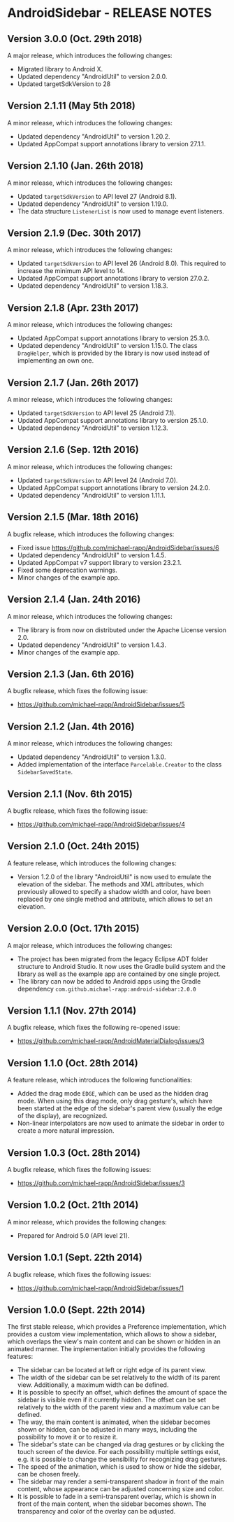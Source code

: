 # AndroidSidebar - RELEASE NOTES

## Version 3.0.0 (Oct. 29th 2018)

A major release, which introduces the following changes:

- Migrated library to Android X.
- Updated dependency "AndroidUtil" to version 2.0.0.
- Updated targetSdkVersion to 28

## Version 2.1.11 (May 5th 2018)

A minor release, which introduces the following changes:

- Updated dependency "AndroidUtil" to version 1.20.2.
- Updated AppCompat support annotations library to version 27.1.1.

## Version 2.1.10 (Jan. 26th 2018)

A minor release, which introduces the following changes:

- Updated `targetSdkVersion` to API level 27 (Android 8.1).
- Updated dependency "AndroidUtil" to version 1.19.0.
- The data structure `ListenerList` is now used to manage event listeners.

## Version 2.1.9 (Dec. 30th 2017)

A minor release, which introduces the following changes:

- Updated `targetSdkVersion` to API level 26 (Android 8.0). This required to increase the minimum API level to 14.
- Updated AppCompat support annotations library to version 27.0.2.
- Updated dependency "AndroidUtil" to version 1.18.3.

## Version 2.1.8 (Apr. 23th 2017)

A minor release, which introduces the following changes:

- Updated AppCompat support annotations library to version 25.3.0.
- Updated dependency "AndroidUtil" to version 1.15.0. The class `DragHelper`, which is provided by the library is now used instead of implementing an own one.

## Version 2.1.7 (Jan. 26th 2017)

A minor release, which introduces the following changes:

- Updated `targetSdkVersion` to API level 25 (Android 7.1).
- Updated AppCompat support annotations library to version 25.1.0.
- Updated dependency "AndroidUtil" to version 1.12.3.

## Version 2.1.6 (Sep. 12th 2016)

A minor release, which introduces the following changes:

- Updated `targetSdkVersion` to API level 24 (Android 7.0).
- Updated AppCompat support annotations library to version 24.2.0.
- Updated dependency "AndroidUtil" to version 1.11.1.

## Version 2.1.5 (Mar. 18th 2016)

A bugfix release, which introduces the following changes:

- Fixed issue https://github.com/michael-rapp/AndroidSidebar/issues/6
- Updated dependency "AndroidUtil" to version 1.4.5.
- Updated AppCompat v7 support library to version 23.2.1.
- Fixed some deprecation warnings.
- Minor changes of the example app.

## Version 2.1.4 (Jan. 24th 2016)

A minor release, which introduces the following changes:

- The library is from now on distributed under the Apache License version 2.0. 
- Updated dependency "AndroidUtil" to version 1.4.3.
- Minor changes of the example app.

## Version 2.1.3 (Jan. 6th 2016)

A bugfix release, which fixes the following issue:

- https://github.com/michael-rapp/AndroidSidebar/issues/5

## Version 2.1.2 (Jan. 4th 2016)

A minor release, which introduces the following changes:

- Updated dependency "AndroidUtil" to version 1.3.0.
- Added implementation of the interface `Parcelable.Creator` to the class `SidebarSavedState`.

## Version 2.1.1 (Nov. 6th 2015)

A bugfix release, which fixes the following issue:

- https://github.com/michael-rapp/AndroidSidebar/issues/4

## Version 2.1.0 (Oct. 24th 2015)

A feature release, which introduces the following changes:

- Version 1.2.0 of the library "AndroidUtil" is now used to emulate the elevation of the sidebar. The methods and XML attributes, which previously allowed to specify a shadow width and color, have been replaced by one single method and attribute, which allows to set an elevation.

## Version 2.0.0 (Oct. 17th 2015)

A major release, which introduces the following changes:

- The project has been migrated from the legacy Eclipse ADT folder structure to Android Studio. It now uses the Gradle build system and the library as well as the example app are contained by one single project.
- The library can now be added to Android apps using the Gradle dependency `com.github.michael-rapp:android-sidebar:2.0.0`

## Version 1.1.1 (Nov. 27th 2014)

A bugfix release, which fixes the following re-opened issue:

- https://github.com/michael-rapp/AndroidMaterialDialog/issues/3

## Version 1.1.0 (Oct. 28th 2014)

A feature release, which introduces the following functionalities:
 
- Added the drag mode `EDGE`, which can be used as the hidden drag mode. When using this drag mode, only drag gesture's, which have been started at the edge of the sidebar's parent view (usually the edge of the display), are recognized.
- Non-linear interpolators are now used to animate the sidebar in order to create a more natural impression.

## Version 1.0.3 (Oct. 28th 2014)

A bugfix release, which fixes the following issues:

- https://github.com/michael-rapp/AndroidSidebar/issues/3

## Version 1.0.2 (Oct. 21th 2014)

A minor release, which provides the following changes:

- Prepared for Android 5.0 (API level 21).

## Version 1.0.1 (Sept. 22th 2014)

A bugfix release, which fixes the following issues:

- https://github.com/michael-rapp/AndroidSidebar/issues/1

## Version 1.0.0 (Sept. 22th 2014)

The first stable release, which provides a Preference implementation, which provides a custom view implementation, which allows to show a sidebar, which overlaps the view's main content and can be shown or hidden in an animated manner. The implementation initially provides the following features:

- The sidebar can be located at left or right edge of its parent view.
- The width of the sidebar can be set relatively to the width of its parent view. Additionally, a maximum width can be defined.
- It is possible to specify an offset, which defines the amount of space the sidebar is visible even if it currently hidden. The offset can be set relatively to the width of the parent view and a maximum value can be defined.
- The way, the main content is animated, when the sidebar becomes shown or hidden, can be adjusted in many ways, including the possibility to move it or to resize it.
- The sidebar's state can be changed via drag gestures or by clicking the touch screen of the device. For each possibility multiple settings exist, e.g. it is possible to change the sensibility for recognizing drag gestures.
- The speed of the animation, which is used to show or hide the sidebar, can be chosen freely.
- The sidebar may render a semi-transparent shadow in front of the main content, whose appearance can be adjusted concerning size and color.
- It is possible to fade in a semi-transparent overlay, which is shown in front of the main content, when the sidebar becomes shown. The transparency and color of the overlay can be adjusted.
